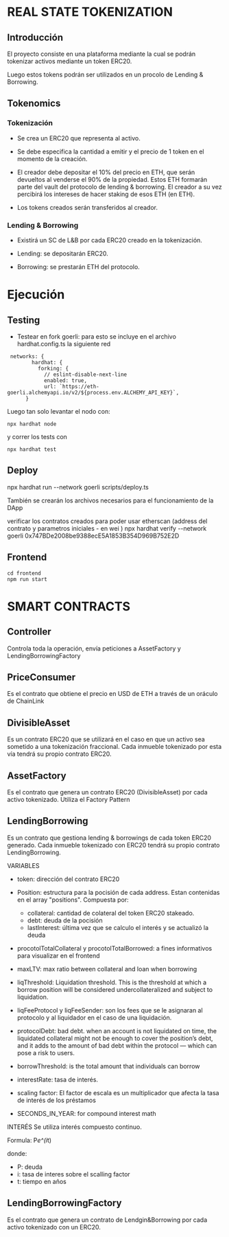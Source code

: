 # REAL STATE TOKENIZATION

## Introducción

El proyecto consiste en una plataforma mediante la cual se podrán tokenizar activos mediante un token ERC20.

Luego estos tokens podrán ser utilizados en un procolo de Lending & Borrowing.

## Tokenomics

### Tokenización

- Se crea un ERC20 que representa al activo. 

- Se debe especifica la cantidad a emitir y el precio de 1 token en el momento de la creación.

- El creador debe depositar el 10% del precio en ETH, que serán devueltos al venderse el 90% de la propiedad. Estos ETH formarán parte del vault del protocolo de lending & borrowing. El creador a su vez percibirá los intereses de hacer staking de esos ETH (en ETH).

- Los tokens creados serán transferidos al creador.

### Lending & Borrowing

- Existirá un SC de L&B por cada ERC20 creado en la tokenización.

- Lending: se depositarán ERC20.

- Borrowing: se prestarán ETH del protocolo.

# Ejecución

## Testing

- Testear en fork goerli: para esto se incluye en el archivo hardhat.config.ts la siguiente red

```
 networks: {
        hardhat: {
          forking: {
            // eslint-disable-next-line
            enabled: true,
            url: `https://eth-goerli.alchemyapi.io/v2/${process.env.ALCHEMY_API_KEY}`,
      }
```
Luego tan solo levantar el nodo con:

```
npx hardhat node
```

y correr los tests con 

```
npx hardhat test
```
## Deploy

npx hardhat run --network goerli scripts/deploy.ts

También se crearán los archivos necesarios para el funcionamiento de la DApp

verificar los contratos creados para poder usar etherscan (address del contrato y parametros iniciales - en wei )
npx hardhat verify --network goerli 0x747BDe2008be9388ecE5A1853B354D969B752E2D

## Frontend

```
cd frontend
npm run start
```

# SMART CONTRACTS

## Controller
Controla toda la operación, envía peticiones a AssetFactory y LendingBorrowingFactory

## PriceConsumer
Es el contrato que obtiene el precio en USD de ETH a través de un oráculo de ChainLink

## DivisibleAsset

Es un contrato ERC20 que se utilizará en el caso en que un activo sea sometido a una tokenización fraccional.
Cada inmueble tokenizado por esta vía tendrá su propio contrato ERC20.

## AssetFactory

Es el contrato que genera un contrato ERC20 (DivisibleAsset) por cada activo tokenizado.
Utiliza el Factory Pattern

## LendingBorrowing
Es un contrato que gestiona lending & borrowings de cada token ERC20 generado. Cada inmueble tokenizado con ERC20 tendrá su propio contrato LendingBorrowing.

VARIABLES
- token: dirección del contrato ERC20

- Position: estructura para la pocisión de cada address. Estan contenidas en el array "positions". Compuesta por: 
    - collateral: cantidad de colateral del token ERC20 stakeado.
    - debt: deuda de la pocisión
    - lastInterest: última vez que se calculo el interés y se actualizó la deuda

- procotolTotalCollateral y procotolTotalBorrowed: a fines informativos para visualizar en el frontend

- maxLTV: max ratio between collateral and loan when borrowing

- liqThreshold: Liquidation threshold. This is the threshold at which a borrow position will be considered undercollateralized and subject to liquidation.

- liqFeeProtocol y liqFeeSender: son los fees que se le asignaran al protocolo y al liquidador en el caso de una liquidación.

- protocolDebt: bad debt. when an account is not liquidated on time, the liquidated collateral might not be enough to cover the position’s debt, and it adds to the amount of bad debt within the protocol — which can pose a risk to users.

- borrowThreshold: is the total amount that individuals can borrow

- interestRate: tasa de interés.

- scaling factor: El factor de escala es un multiplicador que afecta la tasa de interés de los préstamos

- SECONDS_IN_YEAR: for compound interest math

INTERÉS
Se utiliza interés compuesto continuo.

Formula: P*e^(i*t)

donde:
- P: deuda
- i: tasa de interes sobre el scalling factor
- t: tiempo en años

## LendingBorrowingFactory
Es el contrato que genera un contrato de Lendgin&Borrowing por cada activo tokenizado con un ERC20.


